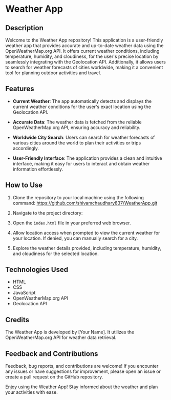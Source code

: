 # Weather App


## Description

Welcome to the Weather App repository! This application is a user-friendly weather app that provides accurate and up-to-date weather data using the OpenWeatherMap.org API. It offers current weather conditions, including temperature, humidity, and cloudiness, for the user's precise location by seamlessly integrating with the Geolocation API. Additionally, it allows users to search for weather forecasts of cities worldwide, making it a convenient tool for planning outdoor activities and travel.

## Features

- **Current Weather**: The app automatically detects and displays the current weather conditions for the user's exact location using the Geolocation API.

- **Accurate Data**: The weather data is fetched from the reliable OpenWeatherMap.org API, ensuring accuracy and reliability.

- **Worldwide City Search**: Users can search for weather forecasts of various cities around the world to plan their activities or trips accordingly.

- **User-Friendly Interface**: The application provides a clean and intuitive interface, making it easy for users to interact and obtain weather information effortlessly.

## How to Use

1. Clone the repository to your local machine using the following command:
   https://github.com/shivamchaudhary837/WeatherApp.git

2. Navigate to the project directory:

3. Open the `index.html` file in your preferred web browser.

4. Allow location access when prompted to view the current weather for your location. If denied, you can manually search for a city.

5. Explore the weather details provided, including temperature, humidity, and cloudiness for the selected location.

## Technologies Used

- HTML
- CSS
- JavaScript
- OpenWeatherMap.org API
- Geolocation API

## Credits

The Weather App is developed by [Your Name]. It utilizes the OpenWeatherMap.org API for weather data retrieval.

## Feedback and Contributions

Feedback, bug reports, and contributions are welcome! If you encounter any issues or have suggestions for improvement, please open an issue or create a pull request on the GitHub repository.

Enjoy using the Weather App! Stay informed about the weather and plan your activities with ease.

